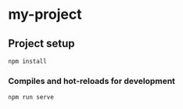 # my-project

## Project setup
```
npm install
```

### Compiles and hot-reloads for development
```
npm run serve
```
